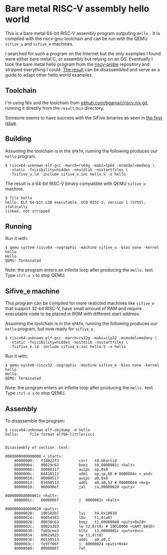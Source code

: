 # Bare metal RISC-V assembly hello world

This is a bare metal 64-bit RISC-V assembly program outputing `Hello.`. It is
compiled with the riscv-gnu-toolchain and can be run with the QEMU `sifive_u`
and `sifive_e` machines.

I searched for such a program on the Internet but the only examples I found
were either bare metal C, or assembly but relying on an OS. Eventually I took
the bare metal hello program from the
[riscv-probe](https://github.com/michaeljclark/riscv-probe) repository and
stripped everything I could. [The
result](https://github.com/noteed/riscv-hello-c) can be disassembled and serve
as a guide to adapt other hello world examples.


## Toolchain

I'm using Nix and the toolchain from
[github.com/bgamari/riscv.nix.git](https://github.com/bgamari/riscv.nix.git),
running it directly from the `result/bin` directory.

Someone seems to have success with the SiFive binaries as seen in [the first
issue](https://github.com/noteed/riscv-hello-asm/issues/1).


## Building

Assuming the toolchain is in the `$PATH`, running the following produces our
`hello` program.

```
$ riscv64-unknown-elf-gcc -march=rv64g -mabi=lp64 -mcmodel=medany \
  -static -fvisibility=hidden -nostdlib -nostartfiles \
  -Tsifive_u.ld -include sifive_u.inc hello.S -o hello
```

The result is a 64-bit RISC-V binary compatible with QEMU `sifive_u` machine.

```
$ file hello
hello: ELF 64-bit LSB executable, UCB RISC-V, version 1 (SYSV), statically
linked, not stripped
```

## Running

Run it with:

```
$ qemu-system-riscv64 -nographic -machine sifive_u -bios none -kernel hello
Hello.
QEMU: Terminated
```

Note: the program enters an infinite loop after producing the `Hello.` text.
Type `ctrl-a x` to stop QEMU.


## Sifive_e machine

This program can be compiled for more resticted machines like `sifive_e`
that support 32-bit RISC-V, have small amount of RAM and require executable
code to be placed in ROM with different start address.

Assuming the toolchain is in the `$PATH`, running the following produces our
`hello` program, but now ready for `sifive_e`.

```
$ riscv64-unknown-elf-gcc -march=rv32g -mabi=ilp32 -mcmodel=medany \
  -static -fvisibility=hidden -nostdlib -nostartfiles \
  -Tsifive_e.ld -include sifive_e.inc hello.S -o hello
  ```

Run it with:

```
$ qemu-system-riscv32 -nographic -machine sifive_e -bios none -kernel hello
Hello.
QEMU: Terminated
```

Note: the program enters an infinite loop after producing the `Hello.` text.
Type `ctrl-a x` to stop QEMU.


## Assembly

To disassemble the program:


```
$ riscv64-unknown-elf-objdump -d hello
hello:     file format elf64-littleriscv


Disassembly of section .text:

0000000080000000 <_start>:
    80000000:	f14022f3         csrr	t0,mhartid
    80000004:	00029c63         bnez	t0,8000001c <halt>
    80000008:	00008117         auipc	sp,0x8
    8000000c:	04410113         addi	sp,sp,68 # 8000804c <_end>
    80000010:	00000517         auipc	a0,0x0
    80000014:	03450513         addi	a0,a0,52 # 80000044 <msg>
    80000018:	008000ef         jal	ra,80000020 <puts>

000000008000001c <halt>:
    8000001c:	0000006f         j	8000001c <halt>

0000000080000020 <puts>:
    80000020:	100102b7         lui	t0,0x10010
    80000024:	00054303         lbu	t1,0(a0)
    80000028:	00030c63         beqz	t1,80000040 <puts+0x20>
    8000002c:	0002a383         lw	t2,0(t0) # 10010000 <UART_BASE>
    80000030:	fe03cee3         bltz	t2,8000002c <puts+0xc>
    80000034:	0062a023         sw	t1,0(t0)
    80000038:	00150513         addi	a0,a0,1
    8000003c:	fe9ff06f         j	80000024 <puts+0x4>
    80000040:	00008067         ret
```
